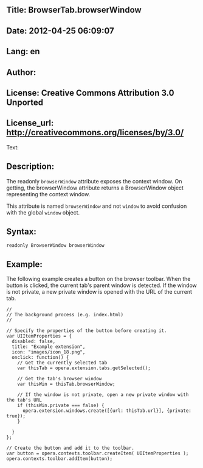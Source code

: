 Title: BrowserTab.browserWindow
----
Date: 2012-04-25 06:09:07
----
Lang: en
----
Author: 
----
License: Creative Commons Attribution 3.0 Unported
----
License_url: http://creativecommons.org/licenses/by/3.0/
----
Text:

<h2>Description:</h2>

<p>The readonly <code>browserWindow</code> attribute exposes the context window. On getting, the browserWindow attribute returns a BrowserWindow object representing the context window.</p>

<p class="note">This attribute is named <code>browserWindow</code> and not <code>window</code> to avoid confusion with the global <code>window</code> object.</p>

<h2>Syntax:</h2>

<p><code>readonly BrowserWindow browserWindow</code></p>

<h2>Example:</h2>

<p>The following example creates a button on the browser toolbar. When the button is clicked, the current tab&#39;s parent window is detected. If the window is not private, a new private window is opened with the URL of the current tab.</p>

<pre><code>//
// The background process (e.g. index.html) 
//

// Specify the properties of the button before creating it.
var UIItemProperties = {
  disabled: false,
  title: &quot;Example extension&quot;,
  icon: &quot;images/icon_18.png&quot;,
  onclick: function() {
    // Get the currently selected tab
    var thisTab = opera.extension.tabs.getSelected();
    
    // Get the tab&#39;s browser window
    var thisWin = thisTab.browserWindow;
    
    // If the window is not private, open a new private window with the tab&#39;s URL
    if (thisWin.private === false) {
      opera.extension.windows.create([{url: thisTab.url}], {private: true});
    }
    
  }
};

// Create the button and add it to the toolbar.
var button = opera.contexts.toolbar.createItem( UIItemProperties );  
opera.contexts.toolbar.addItem(button);</code></pre>

